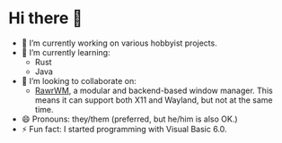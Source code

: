 Hi there 👋
===========

- 🔭 I’m currently working on various hobbyist projects.
- 🌱 I’m currently learning:
  - Rust
  - Java
- 👯 I’m looking to collaborate on:
  - [RawrWM][], a modular and backend-based window manager.
    This means it can support both X11 and Wayland, but not at the same time.
- 😄 Pronouns: they/them (preferred, but he/him is also OK.)
- ⚡ Fun fact: I started programming with Visual Basic 6.0.

[RawrWM]: https://github.com/shymega/rawrwm
